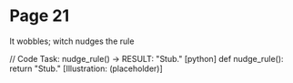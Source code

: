 # Page 21

It wobbles; witch nudges the rule

// Code Task: nudge_rule() → RESULT: "Stub."
[python]
def nudge_rule():
    return "Stub."
[Illustration: (placeholder)]
